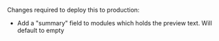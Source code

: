 Changes required to deploy this to production:
- Add a "summary" field to modules which holds the preview text. Will default to empty
